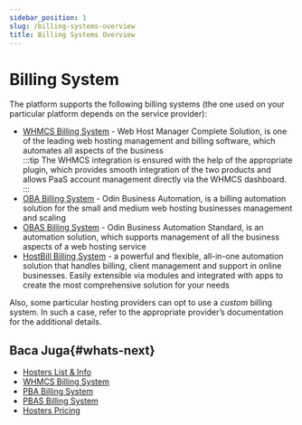 ```yaml
---
sidebar_position: 1
slug: /billing-systems-overview
title: Billing Systems Overview
---
```

# Billing System

The platform supports the following billing systems (the one used on your particular platform depends on the service provider):

  * [WHMCS Billing System](https://docs.dewacloud.com/docs/whmcs-billing) \- Web Host Manager Complete Solution, is one of the leading web hosting management and billing software, which automates all aspects of the business  
:::tip The WHMCS integration is ensured with the help of the appropriate plugin, which provides smooth integration of the two products and allows PaaS account management directly via the WHMCS dashboard. :::  
  * [OBA Billing System](https://docs.dewacloud.com/docs/pba-billing-system) \- Odin Business Automation, is a billing automation solution for the small and medium web hosting businesses management and scaling  
  * [OBAS Billing System](https://docs.dewacloud.com/docs/pbas) \- Odin Business Automation Standard, is an automation solution, which supports management of all the business aspects of a web hosting service  
  * [HostBill Billing System](https://hostbillapp.com/feature/jelastic/) \- a powerful and flexible, all-in-one automation solution that handles billing, client management and support in online businesses. Easily extensible via modules and integrated with apps to create the most comprehensive solution for your needs  

Also, some particular hosting providers can opt to use a _custom_ billing system. In such a case, refer to the appropriate provider’s documentation for the additional details.

## Baca Juga{#whats-next}

  * [Hosters List & Info](https://docs.dewacloud.com/docs/paas-hosting-providers/)
  * [WHMCS Billing System](https://docs.dewacloud.com/docs/whmcs-billing/)
  * [PBA Billing System](https://docs.dewacloud.com/docs/pba-billing-system/)
  * [PBAS Billing System](https://docs.dewacloud.com/docs/pbas/)
  * [Hosters Pricing](https://docs.dewacloud.com/docs/pricing-pages/)